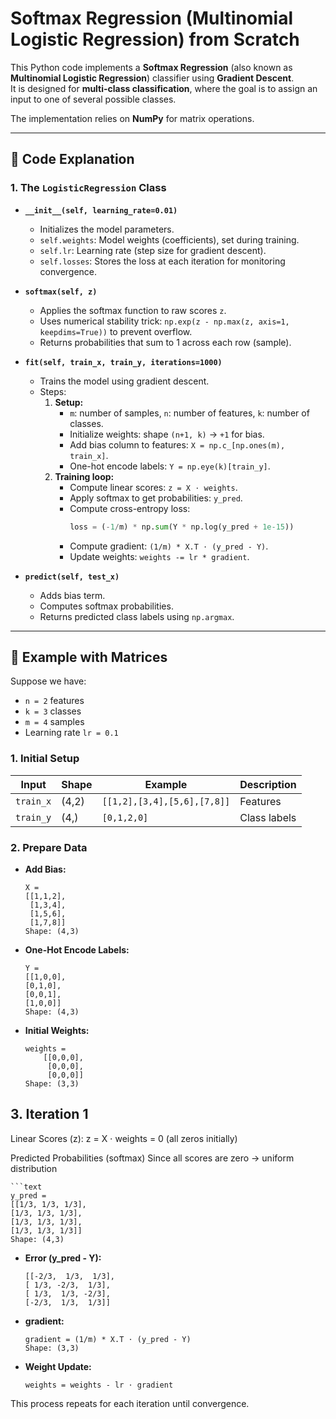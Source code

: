 # Softmax Regression (Multinomial Logistic Regression) from Scratch

This Python code implements a **Softmax Regression** (also known as **Multinomial Logistic Regression**) classifier using **Gradient Descent**.  
It is designed for **multi-class classification**, where the goal is to assign an input to one of several possible classes.  

The implementation relies on **NumPy** for matrix operations.

---

## 📘 Code Explanation

### 1. The `LogisticRegression` Class

- **`__init__(self, learning_rate=0.01)`**  
  - Initializes the model parameters.  
  - `self.weights`: Model weights (coefficients), set during training.  
  - `self.lr`: Learning rate (step size for gradient descent).  
  - `self.losses`: Stores the loss at each iteration for monitoring convergence.

- **`softmax(self, z)`**  
  - Applies the softmax function to raw scores `z`.  
  - Uses numerical stability trick: `np.exp(z - np.max(z, axis=1, keepdims=True))` to prevent overflow.  
  - Returns probabilities that sum to 1 across each row (sample).

- **`fit(self, train_x, train_y, iterations=1000)`**  
  - Trains the model using gradient descent.  
  - Steps:  
    1. **Setup:**  
       - `m`: number of samples, `n`: number of features, `k`: number of classes.  
       - Initialize weights: shape `(n+1, k)` → `+1` for bias.  
       - Add bias column to features: `X = np.c_[np.ones(m), train_x]`.  
       - One-hot encode labels: `Y = np.eye(k)[train_y]`.
    2. **Training loop:**  
       - Compute linear scores: `z = X ⋅ weights`.  
       - Apply softmax to get probabilities: `y_pred`.  
       - Compute cross-entropy loss:  
         ```python
         loss = (-1/m) * np.sum(Y * np.log(y_pred + 1e-15))
         ```  
       - Compute gradient: `(1/m) * X.T ⋅ (y_pred - Y)`.  
       - Update weights: `weights -= lr * gradient`.

- **`predict(self, test_x)`**  
  - Adds bias term.  
  - Computes softmax probabilities.  
  - Returns predicted class labels using `np.argmax`.

---

## 🧮 Example with Matrices

Suppose we have:

- `n = 2` features  
- `k = 3` classes  
- `m = 4` samples  
- Learning rate `lr = 0.1`

### 1. Initial Setup

| Input | Shape | Example | Description |
|-------|-------|---------|-------------|
| `train_x` | (4,2) | `[[1,2],[3,4],[5,6],[7,8]]` | Features |
| `train_y` | (4,) | `[0,1,2,0]` | Class labels |

### 2. Prepare Data

- **Add Bias:**  
  ```text
  X =
  [[1,1,2],
   [1,3,4],
   [1,5,6],
   [1,7,8]]
  Shape: (4,3)

- **One-Hot Encode Labels:**
    ```text
    Y =
    [[1,0,0],
    [0,1,0],
    [0,0,1],
    [1,0,0]]
    Shape: (4,3)

- **Initial Weights:**
    ```text
    weights = 
        [[0,0,0],
         [0,0,0],
         [0,0,0]]
    Shape: (3,3)

## 3. Iteration 1
Linear Scores (z):
        z = X ⋅ weights = 0 (all zeros initially)

Predicted Probabilities (softmax) Since all scores are zero → uniform distribution

    ```text
    y_pred =
    [[1/3, 1/3, 1/3],
    [1/3, 1/3, 1/3],
    [1/3, 1/3, 1/3],
    [1/3, 1/3, 1/3]]
    Shape: (4,3)

- **Error (y_pred - Y):**
    ```text
    [[-2/3,  1/3,  1/3],
    [ 1/3, -2/3,  1/3],
    [ 1/3,  1/3, -2/3],
    [-2/3,  1/3,  1/3]]

- **gradient:**
    ```text
    gradient = (1/m) * X.T ⋅ (y_pred - Y)
    Shape: (3,3)

- **Weight Update:**
    ```text
    weights = weights - lr ⋅ gradient

This process repeats for each iteration until convergence.